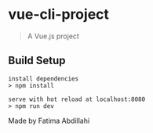 # vue-cli-project

> A Vue.js project

## Build Setup

```
install dependencies
> npm install

serve with hot reload at localhost:8080
> npm run dev
```

Made by Fatima Abdillahi


